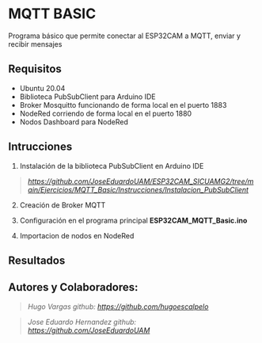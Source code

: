 # MQTT BASIC

Programa básico que permite conectar al ESP32CAM a MQTT, enviar y recibir mensajes

## Requisitos

- Ubuntu 20.04
- Biblioteca PubSubClient para Arduino IDE
- Broker Mosquitto funcionando de forma local en el puerto 1883
- NodeRed corriendo de forma local en el puerto 1880
- Nodos Dashboard para NodeRed

## Intrucciones

1. Instalación de la biblioteca PubSubClient en Arduino IDE

> *https://github.com/JoseEduardoUAM/ESP32CAM_SICUAMG2/tree/main/Ejercicios/MQTT_Basic/Instrucciones/Instalacion_PubSubClient*

2. Creación de Broker MQTT

3. Configuración en el programa principal **ESP32CAM_MQTT_Basic.ino**

4. Importacion de nodos en NodeRed


## Resultados


## Autores y Colaboradores:

> *Hugo Vargas github: https://github.com/hugoescalpelo*

> *Jose Eduardo Hernandez github: https://github.com/JoseEduardoUAM*
